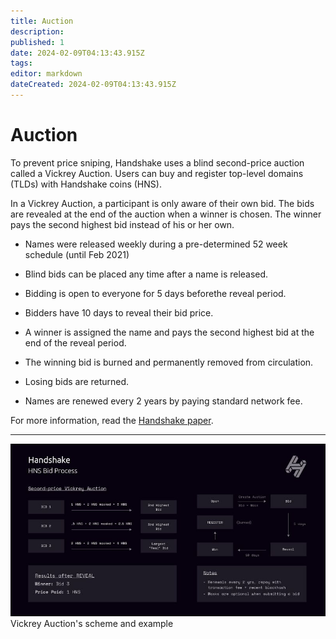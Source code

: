 ```yaml
---
title: Auction
description: 
published: 1
date: 2024-02-09T04:13:43.915Z
tags: 
editor: markdown
dateCreated: 2024-02-09T04:13:43.915Z
---
```


# Auction

To prevent price sniping, Handshake uses a blind second-price auction called a Vickrey Auction. Users can buy and register top-level domains (TLDs) with Handshake coins (HNS).

In a Vickrey Auction, a participant is only aware of their own bid. The bids are revealed at the end of the auction when a winner is chosen. The winner pays the second highest bid instead of his or her own.

- Names were released weekly during a pre-determined 52 week schedule (until Feb 2021)

- Blind bids can be placed any time after a name is released.

- Bidding is open to everyone for 5 days beforethe reveal period.

- Bidders have 10 days to reveal their bid price.

- A winner is assigned the name and pays the second highest bid at the end of the reveal period.

- The winning bid is burned and permanently removed from circulation.

- Losing bids are returned.

- Names are renewed every 2 years by paying standard network fee.

For more information, read the [Handshake paper](https://hsd-dev.org/files/handshake.txt).


---

![vickrey_auction.jpg](/vickrey_auction.jpg)
Vickrey Auction's scheme and example
